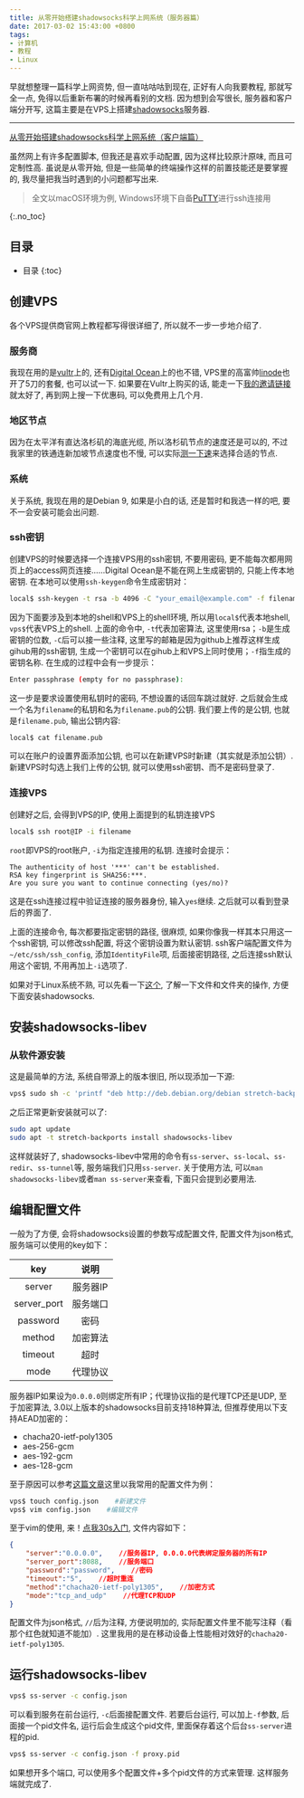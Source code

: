 ```yaml
---
title: 从零开始搭建shadowsocks科学上网系统（服务器篇）
date: 2017-03-02 15:43:00 +0800
tags:
- 计算机
- 教程
- Linux
---
```


早就想整理一篇科学上网资势, 但一直咕咕咕到现在, 正好有人向我要教程, 那就写全一点, 免得以后重新布署的时候再看别的文档. 因为想到会写很长, 服务器和客户端分开写, 这篇主要是在VPS上搭建[shadowsocks][shadowsocks.org]服务器. 

<!-- more -->

---

[从零开始搭建shadowsocks科学上网系统（客户端篇）][client]

虽然网上有许多配置脚本, 但我还是喜欢手动配置, 因为这样比较原汁原味, 而且可定制性高. 虽说是从零开始, 但是一些简单的终端操作这样的前置技能还是要掌握的, 我尽量把我当时遇到的小问题都写出来. 

> 全文以macOS环境为例, Windows环境下自备[PuTTY][putty]进行ssh连接用

{:.no_toc}
## 目录

* 目录
{:toc}

## 创建VPS

各个VPS提供商官网上教程都写得很详细了, 所以就不一步一步地介绍了. 

### 服务商

我现在用的是[vultr][vultr]上的, 还有[Digital Ocean][digitalocean]上的也不错, VPS里的高富帅[linode][linode]也开了5刀的套餐, 也可以试一下. 如果要在Vultr上购买的话, 能走一下[我的邀请链接][vultr code]就太好了, 再到网上搜一下优惠码, 可以免费用上几个月. 

### 地区节点

因为在太平洋有直达洛杉矶的海底光缆, 所以洛杉矶节点的速度还是可以的, 不过我家里的铁通连新加坡节点速度也不慢, 可以实际[测一下速][vultr speed]来选择合适的节点. 

### 系统

关于系统, 我现在用的是Debian 9, 如果是小白的话, 还是暂时和我选一样的吧, 要不一会安装可能会出问题. 

### ssh密钥

创建VPS的时候要选择一个连接VPS用的ssh密钥, 不要用密码, 更不能每次都用网页上的access网页连接……Digital Ocean是不能在网上生成密钥的, 只能上传本地密钥. 在本地可以使用`ssh-keygen`命令生成密钥对：

~~~ sh
local$ ssh-keygen -t rsa -b 4096 -C "your_email@example.com" -f filename
~~~

因为下面要涉及到本地的shell和VPS上的shell环境, 所以用`local$`代表本地shell, `vps$`代表VPS上的shell. 上面的命令中, `-t`代表加密算法, 这里使用rsa；`-b`是生成密钥的位数, `-C`后可以接一些注释, 这里写的邮箱是因为github上推荐这样生成gihub用的ssh密钥, 生成一个密钥可以在gihub上和VPS上同时使用；`-f`指生成的密钥名称. 在生成的过程中会有一步提示：

~~~ sh
Enter passphrase (empty for no passphrase):
~~~

这一步是要求设置使用私钥时的密码, 不想设置的话回车跳过就好. 之后就会生成一个名为`filename`的私钥和名为`filename.pub`的公钥. 我们要上传的是公钥, 也就是`filename.pub`, 输出公钥内容:

~~~ sh
local$ cat filename.pub
~~~

可以在账户的设置界面添加公钥, 也可以在新建VPS时新建（其实就是添加公钥）. 新建VPS时勾选上我们上传的公钥, 就可以使用ssh密钥、而不是密码登录了. 

### 连接VPS

创建好之后, 会得到VPS的IP, 使用上面提到的私钥连接VPS

~~~ sh
local$ ssh root@IP -i filename
~~~

`root`即VPS的root账户, `-i`为指定连接用的私钥. 连接时会提示：

~~~ text
The authenticity of host '***' can't be established.
RSA key fingerprint is SHA256:***.
Are you sure you want to continue connecting (yes/no)?
~~~

这是在ssh连接过程中验证连接的服务器身份, 输入`yes`继续. 之后就可以看到登录后的界面了. 

上面的连接命令, 每次都要指定密钥的路径, 很麻烦, 如果你像我一样其本只用这一个ssh密钥, 可以修改ssh配置, 将这个密钥设置为默认密钥. ssh客户端配置文件为`~/etc/ssh/ssh_config`, 添加`IdentityFile`项, 后面接密钥路径, 之后连接ssh默认用这个密钥, 不用再加上`-i`选项了. 

如果对于Linux系统不熟, 可以先看一下[这个][linux], 了解一下文件和文件夹的操作, 方便下面安装shadowsocks. 

## 安装shadowsocks-libev

### 从软件源安装

这是最简单的方法, 系统自带源上的版本很旧, 所以现添加一下源:

~~~ sh
vps$ sudo sh -c 'printf "deb http://deb.debian.org/debian stretch-backports main" > /etc/apt/sources.list.d/stretch-backports.list'
~~~

之后正常更新安装就可以了:

~~~ sh
sudo apt update
sudo apt -t stretch-backports install shadowsocks-libev
~~~

这样就装好了, shadowsocks-libev中常用的命令有`ss-server`、`ss-local`、`ss-redir`、`ss-tunnel`等, 服务端我们只用`ss-server`. 关于使用方法, 可以`man shadowsocks-libev`或者`man ss-server`来查看, 下面只会提到必要用法. 

## 编辑配置文件

一般为了方便, 会将shadowsocks设置的参数写成配置文件, 配置文件为json格式, 服务端可以使用的key如下：

|key|说明|
|:-:|:-:|
|server|服务器IP|
|server_port|服务端口|
|password|密码|
|method|加密算法|
|timeout|超时|
|mode|代理协议|

服务器IP如果设为`0.0.0.0`则绑定所有IP；代理协议指的是代理TCP还是UDP, 至于加密算法, 3.0以上版本的shadowsocks目前支持18种算法, 但推荐使用以下支持AEAD加密的：

- chacha20-ietf-poly1305
- aes-256-gcm
- aes-192-gcm
- aes-128-gcm

至于原因可以参考[这篇文章][aead]这里以我常用的配置文件为例：

~~~ sh
vps$ touch config.json    #新建文件
vps$ vim config.json    #编辑文件
~~~

至于vim的使用, 来！[点我30s入门][vim], 文件内容如下：

~~~ json
{
    "server":"0.0.0.0",    //服务器IP, 0.0.0.0代表绑定服务器的所有IP
    "server_port":8088,    //服务端口
    "password":"password",    //密码
    "timeout":"5",    //超时重连
    "method":"chacha20-ietf-poly1305",    //加密方式
    "mode":"tcp_and_udp"    //代理TCP和UDP
}
~~~

配置文件为json格式, `//`后为注释, 方便说明加的, 实际配置文件里不能写注释（看那个红色就知道不能加）. 这里我用的是在移动设备上性能相对效好的`chacha20-ietf-poly1305`.

## 运行shadowsocks-libev

~~~ sh
vps$ ss-server -c config.json
~~~

可以看到服务在前台运行, `-c`后面接配置文件. 若要后台运行, 可以加上`-f`参数, 后面接一个pid文件名, 运行后会生成这个pid文件, 里面保存着这个后台`ss-server`进程的pid. 

~~~ sh
vps$ ss-server -c config.json -f proxy.pid
~~~

如果想开多个端口, 可以使用多个配置文件+多个pid文件的方式来管理. 这样服务端就完成了. 

[client]: /2017/从零开始搭建shadowsocks科学上网系统-客户端篇
[shadowsocks.org]:https://shadowsocks.org/en/index.html
[putty]:http://www.putty.org
[digitalocean]:https://www.digitalocean.com
[vultr]:https://www.vultr.com
[linode]:https://www.linode.com
[vultr code]:https://www.vultr.com/?ref=7101072
[vultr speed]:https://www.vultr.com/faq/
[linux]:http://billie66.github.io/TLCL/book/zh/index.html
[shadowsocks python]:https://github.com/shadowsocks/shadowsocks
[shadowsocks go]:https://github.com/shadowsocks/shadowsocks-go
[shadowsocks-libev]:https://github.com/shadowsocks/shadowsocks-libev
[aead]:https://blessing.studio/why-do-shadowsocks-deprecate-ota/
[vim]:http://wiki.ubuntu.org.cn/Vim用户操作指南
